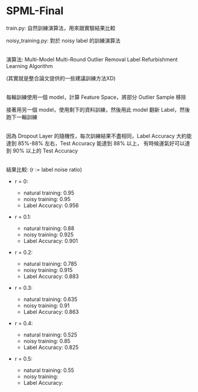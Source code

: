 # SPML-Final

train.py: 自然訓練演算法，用來跟實驗結果比較

noisy_training.py: 對於 noisy label 的訓練演算法  <br /><br />

演算法: Multi-Model Multi-Round Outlier Removal Label Refurbishment Learning Algorithm

(其實就是整合論文提供的一些建議訓練方法XD)  <br /><br />
  
  

每輪訓練使用一個 model，計算 Feature Space，將部分 Outlier Sample 移除

接著用另一個 model，使用剩下的資料訓練，然後用此 model 翻新 Label，然後跑下一輪訓練    <br /><br />

因為 Dropout Layer 的隨機性，每次訓練結果不盡相同，Label Accuracy 大約能達到 85%-88% 左右，Test Accuracy 能達到 88% 以上，
有時候運氣好可以達到 90% 以上的 Test Accuracy<br /><br />

結果比較: (r := label noise ratio)

* r = 0:
  * natural training: 0.95
  * noisy training: 0.95
  * Label Accuracy: 0.956

* r = 0.1:
  * natural training: 0.88
  * noisy training: 0.925
  * Label Accuracy: 0.901

* r = 0.2:
  * natural training: 0.785
  * noisy training: 0.915
  * Label Accuracy: 0.883

* r = 0.3:
  * natural training: 0.635
  * noisy training: 0.91
  * Label Accuracy: 0.863

* r = 0.4:
  * natural training: 0.525
  * noisy training: 0.85
  * Label Accuracy: 0.825

* r = 0.5:
  * natural training: 0.55
  * noisy training: 
  * Label Accuracy: 
